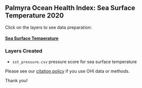 ## Palmyra Ocean Health Index: Sea Surface Temperature 2020

Click on the layers to see data preparation:  

#### [Sea Surface Temperature](https://ohi-4site.github.io/pal-prep/prep/pressures/sst/v2020/sst_pressure_layer.html)    

### Layers Created

- `sst_pressure.csv`  pressure score for sea surface temperature      


Please see our [citation policy](http://ohi-science.org/citation-policy/) if you use OHI data or methods.

Thank you!